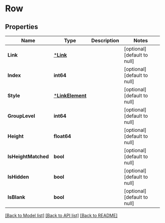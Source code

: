 # Row

## Properties
Name | Type | Description | Notes
------------ | ------------- | ------------- | -------------
**Link** | [***Link**](Link.md) |  | [optional] [default to null]
**Index** | **int64** |  | [optional] [default to null]
**Style** | [***LinkElement**](LinkElement.md) |  | [optional] [default to null]
**GroupLevel** | **int64** |  | [optional] [default to null]
**Height** | **float64** |  | [optional] [default to null]
**IsHeightMatched** | **bool** |  | [optional] [default to null]
**IsHidden** | **bool** |  | [optional] [default to null]
**IsBlank** | **bool** |  | [optional] [default to null]

[[Back to Model list]](../README.md#documentation-for-models) [[Back to API list]](../README.md#documentation-for-api-endpoints) [[Back to README]](../README.md)


